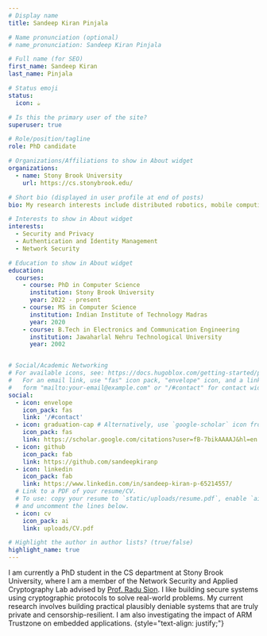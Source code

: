 ```yaml
---
# Display name
title: Sandeep Kiran Pinjala

# Name pronunciation (optional)
# name_pronunciation: Sandeep Kiran Pinjala

# Full name (for SEO)
first_name: Sandeep Kiran
last_name: Pinjala

# Status emoji
status:
  icon: ☕️

# Is this the primary user of the site?
superuser: true

# Role/position/tagline
role: PhD candidate

# Organizations/Affiliations to show in About widget
organizations:
  - name: Stony Brook University
    url: https://cs.stonybrook.edu/

# Short bio (displayed in user profile at end of posts)
bio: My research interests include distributed robotics, mobile computing and programmable matter.

# Interests to show in About widget
interests:
  - Security and Privacy
  - Authentication and Identity Management
  - Network Security

# Education to show in About widget
education:
  courses:
    - course: PhD in Computer Science
      institution: Stony Brook University
      year: 2022 - present
    - course: MS in Computer Science
      institution: Indian Institute of Technology Madras
      year: 2020
    - course: B.Tech in Electronics and Communication Engineering
      institution: Jawaharlal Nehru Technological University
      year: 2002


# Social/Academic Networking
# For available icons, see: https://docs.hugoblox.com/getting-started/page-builder/#icons
#   For an email link, use "fas" icon pack, "envelope" icon, and a link in the
#   form "mailto:your-email@example.com" or "/#contact" for contact widget.
social:
  - icon: envelope
    icon_pack: fas
    link: '/#contact'
  - icon: graduation-cap # Alternatively, use `google-scholar` icon from `ai` icon pack
    icon_pack: fas
    link: https://scholar.google.com/citations?user=fB-7bikAAAAJ&hl=en
  - icon: github
    icon_pack: fab
    link: https://github.com/sandeepkiranp
  - icon: linkedin
    icon_pack: fab
    link: https://www.linkedin.com/in/sandeep-kiran-p-65214557/
  # Link to a PDF of your resume/CV.
  # To use: copy your resume to `static/uploads/resume.pdf`, enable `ai` icons in `params.yaml`,
  # and uncomment the lines below.
  - icon: cv
    icon_pack: ai
    link: uploads/CV.pdf

# Highlight the author in author lists? (true/false)
highlight_name: true
---
```


I am currently a PhD student  in the CS department at Stony Brook University, where I am a member of the Network Security and Applied Cryptography Lab advised by [Prof. Radu Sion](https://zxr.io/). I like building secure systems using cryptographic protocols to solve real-world problems. My current research involves building practical plausibly deniable systems that are truly private and censorship-resilient. I am also investigating the impact of ARM Trustzone on embedded applications.
{style="text-align: justify;"}
